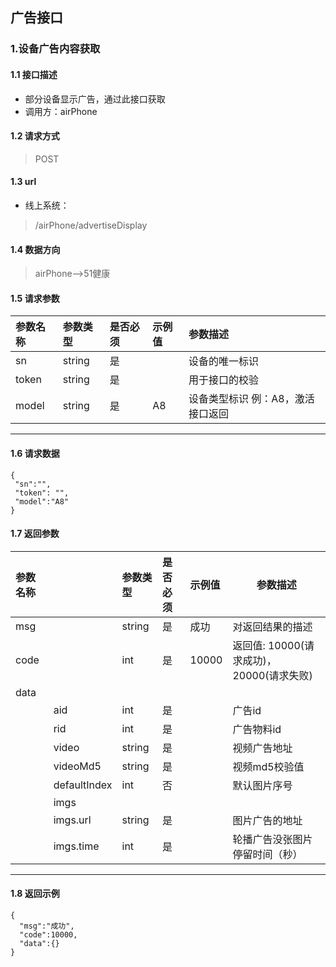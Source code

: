 ## 广告接口
### 1.设备广告内容获取
#### 1.1 接口描述
* 部分设备显示广告，通过此接口获取
* 调用方：airPhone
#### 1.2 请求方式
> POST
#### 1.3 url
* 线上系统：
> /airPhone/advertiseDisplay
#### 1.4 数据方向
> airPhone-->51健康
#### 1.5 请求参数
| 参数名称 | 参数类型 | 是否必须 | 示例值 | 参数描述  |
| :---         |     :---      |     :--- | :--- | :--- |
| sn | string | 是    |     | 设备的唯一标识 |
| token | string | 是    |     | 用于接口的校验 |
| model | string | 是    | A8   | 设备类型标识 例：A8，激活接口返回 |
---------------------
#### 1.6 请求数据
 ``` 
{
  "sn":"",
  "token": "",
  "model":"A8"
}
 ```
#### 1.7 返回参数
| 参数名称 |  | 参数类型 | 是否必须 | 示例值 | 参数描述  |
| :---         |     :---      |     :--- | :--- | :--- | ----         |
| msg   |      | string | 是    | 成功  | 对返回结果的描述                         |
| code   |     | int | 是    | 10000    | 返回值: 10000(请求成功)，20000(请求失败)|
| data |  |  |  |  | |
|  | aid | int | 是 |  | 广告id |
|  | rid | int | 是 |  | 广告物料id |
|  | video | string | 是 |  | 视频广告地址 |
|  | videoMd5 | string | 是 |  | 视频md5校验值 |
|  | defaultIndex | int | 否 |  | 默认图片序号 |
|  | imgs |  |  |  | |
|  | imgs.url | string | 是 |  | 图片广告的地址 |
|  | imgs.time | int | 是 |  | 轮播广告没张图片停留时间（秒） |
---------------------
#### 1.8 返回示例
```
{
  "msg":"成功",
  "code":10000,
  "data":{}
}
```
